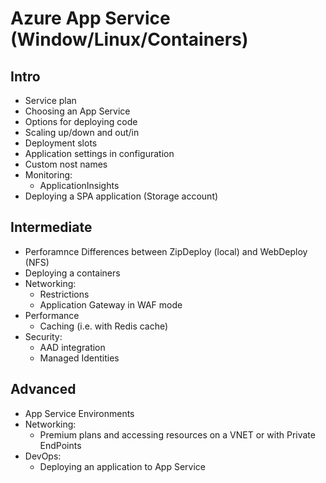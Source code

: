 # Azure App Service (Window/Linux/Containers)

## Intro

- Service plan
- Choosing an App Service
- Options for deploying code
- Scaling up/down and out/in
- Deployment slots
- Application settings in configuration
- Custom nost names
- Monitoring:
  - ApplicationInsights
- Deploying a SPA application (Storage account)

## Intermediate

- Perforamnce Differences between ZipDeploy (local) and WebDeploy (NFS)
- Deploying a containers
- Networking:
  - Restrictions
  - Application Gateway in WAF mode
- Performance
  - Caching (i.e. with Redis cache)
- Security:
  - AAD integration
  - Managed Identities

## Advanced

- App Service Environments
- Networking:
  - Premium plans and accessing resources on a VNET or with Private EndPoints
- DevOps:
  - Deploying an application to App Service
